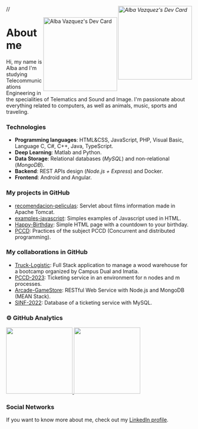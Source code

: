/*<a href="https://app.daily.dev/albavazquez"><img src="https://api.daily.dev/devcards/98b076a11fe944178783d7eda61b396e.png?r=q8g" width="200" align="right" alt="Alba Vazquez's Dev Card"/></a>*/

<img src="https://i.pinimg.com/originals/09/c6/29/09c62903beeba336dc9da76eb5c9a107.gif" width="200" align="right" alt="Alba Vazquez's Dev Card"/>


# About me
Hi, my name is Alba and I'm studying Telecommunications Engineering in the specialities of Telematics and Sound and Image. 
I'm passionate about everything related to computers, as well as animals, music, sports and traveling.

### Technologies
- **Programming languages**: HTML&CSS, JavaScript, PHP, Visual Basic, Language C, C#, C++, Java, TypeScript.
- **Deep Learning**: Matlab and Python.
- **Data Storage**: Relational databases (*MySQL*) and non-relational (*MongoDB*).
- **Backend**: REST APIs design (*Node.js + Express*) and Docker.
- **Frontend**: Android and Angular.

### My projects in GitHub
- [recomendacion-peliculas](https://github.com/acallvazq/Recomendacion-Peliculas): Servlet about films information made in Apache Tomcat.
- [examples-javascript](https://github.com/acallvazq/Examples-JavaScript): Simples examples of Javascript used in HTML.
- [Happy-Birthday](https://github.com/acallvazq/Happy-Birthday): Simple HTML page with a countdown to your birthday.
- [PCCD](https://github.com/acallvazq/PCCD): Practices of the subject PCCD (Concurrent and distributed programming).

### My collaborations in GitHub
- [Truck-Logistic](https://github.com/CampusDual/2023-BIN-1-G1_TruckLogistic): Full Stack application to manage a wood warehouse for a bootcamp organized by Campus Dual and Imatia.
- [PCCD-2023](https://github.com/fernandodpr/PCCD-C-2223-GETT): Ticketing service in an environment for n nodes and m processes.
- [Arcade-GameStore](https://github.com/fernandodpr/AST-2122-GETT): RESTful Web Service with Node.js and MongoDB (MEAN Stack).
- [SINF-2022](https://github.com/fernandodpr/SINF-2122-GETT): Database of a ticketing service with MySQL.

### ⚙️  GitHub Analytics
<a href="https://github.com/acallvazq">
  <img height="180em" src="https://github-readme-stats.vercel.app/api?username=acallvazq&theme=material-palenight&show_icons=true" />
  <img height="180em" src="https://github-readme-stats.vercel.app/api/top-langs/?username=acallvazq&theme=material-palenight&layout=compact" />
</a>

### Social Networks
If you want to know more about me, check out my [LinkedIn profile](https://es.linkedin.com/in/alba-calleja-v%C3%A1zquez-7a5862207).
